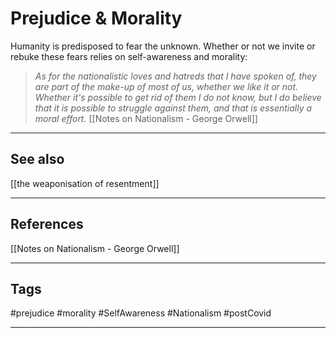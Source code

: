 # Prejudice & Morality

Humanity is predisposed to fear the unknown. Whether or not we invite or rebuke these fears relies on self-awareness and morality:

>*As for the nationalistic loves and hatreds that I have spoken of, they are part of the make-up of most of us, whether we like it or not. Whether it's possible to get rid of them I do not know, but I do believe that it is possible to struggle against them, and that is essentially a moral effort.*
>	[[Notes on Nationalism - George Orwell]]


---
## See also

[[the weaponisation of resentment]]

---
## References

[[Notes on Nationalism - George Orwell]]

---
## Tags

#prejudice #morality #SelfAwareness #Nationalism #postCovid 

---

